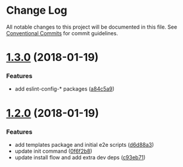 # Change Log

All notable changes to this project will be documented in this file.
See [Conventional Commits](https://conventionalcommits.org) for commit guidelines.

<a name="1.3.0"></a>
# [1.3.0](https://github.com/joshblack/spec/tree/master/packages/spec-cli/compare/v1.2.0...v1.3.0) (2018-01-19)


### Features

* add eslint-config-* packages ([a84c5a9](https://github.com/joshblack/spec/tree/master/packages/spec-cli/commit/a84c5a9))




<a name="1.2.0"></a>
# [1.2.0](https://github.com/joshblack/spec/tree/master/packages/spec-cli/compare/v1.1.6...v1.2.0) (2018-01-19)


### Features

* add templates package and initial e2e scripts ([d6d88a3](https://github.com/joshblack/spec/tree/master/packages/spec-cli/commit/d6d88a3))
* update init command ([0f6f2b8](https://github.com/joshblack/spec/tree/master/packages/spec-cli/commit/0f6f2b8))
* update install flow and add extra dev deps ([c93eb71](https://github.com/joshblack/spec/tree/master/packages/spec-cli/commit/c93eb71))
